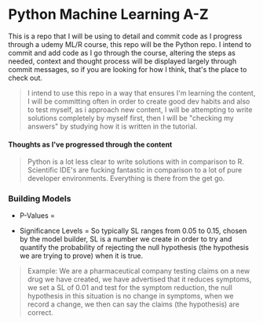 # Python Machine Learning A-Z 

This is a repo that I will be using to detail and commit code as I progress through a udemy ML/R course, this repo will be the Python repo. I intend to commit and add code as I go through the course, altering the steps as needed, context and thought process will be displayed largely through commit messages, so if you are looking for how I think, that's the place to check out. 

> I intend to use this repo in a way that ensures I'm learning the content, I will be committing often in order to create good dev habits and also to test myself, as i approach new content, I will be attempting to write solutions completely by myself first, then I will be "checking my answers" by studying how it is written in the tutorial. 

#### Thoughts as I've progressed through the content
> Python is a lot less clear to write solutions with in comparison to R.
> Scientific IDE's are fucking fantastic in comparison to a lot of pure developer environments. Everything is there from the get go.

### Building Models
* P-Values = 

* Significance Levels = So typically SL ranges from 0.05 to 0.15, chosen by the model builder, SL is a number we create in order to try and quantify the probability of rejecting the null hypothesis (the hypothesis we are trying to prove) when it is true. 
> Example: We are a pharmaceutical company testing claims on a new drug we have created, we have advertised that it reduces symptoms, we set a SL of 0.01 and test for the symptom reduction, the null hypothesis in this situation is no change in symptoms, when we record a change, we then can say the claims (the hypothesis) are correct.

                                                                      
